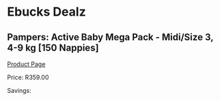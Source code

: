 
# Ebucks Dealz
## Pampers: Active Baby Mega Pack - Midi/Size 3, 4-9 kg [150 Nappies]
[Product Page](https://www.ebucks.com/web/shop/productSelected.do?prodId=282369332&catId=1158500560)

Price: R359.00

Savings: 


	